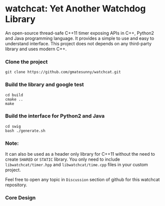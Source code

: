 # watchcat: Yet Another Watchdog Library 
An open-source thread-safe C++11 timer exposing APIs in C++, Python2 and Java programming language. It provides a simple to use and easy to understand interface. This project does not depends on any third-party library and uses modern C++.

### Clone the project
    git clone https://github.com/gmatesunny/watchcat.git

### Build the library and google test    
    cd build
    cmake ..
    make

### Build the interface for Python2 and Java  
    cd swig
    bash ./generate.sh

### Note:
It can also be used as a header only library for C++11 without the need to create `SHARED` or `STATIC` library. You only need to include `libwatchcat/timer.hpp` and `libwatchcat/time.cpp` files in your custom project. 

Feel free to open any topic in `Discussion` section of github for this watchcat repository.

### Core Design
